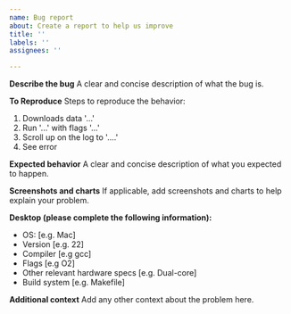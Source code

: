 ```yaml
---
name: Bug report
about: Create a report to help us improve
title: ''
labels: ''
assignees: ''

---
```


**Describe the bug**
A clear and concise description of what the bug is.

**To Reproduce**
Steps to reproduce the behavior:
1. Downloads data '...'
2. Run '...' with flags '...'
3. Scroll up on the log to '....'
4. See error

**Expected behavior**
A clear and concise description of what you expected to happen.

**Screenshots and charts**
If applicable, add screenshots and charts to help explain your problem.

**Desktop (please complete the following information):**
 - OS: [e.g. Mac]
 - Version [e.g. 22]
 - Compiler [e.g gcc]
 - Flags [e.g O2]
 - Other relevant hardware specs [e.g. Dual-core]
 - Build system [e.g. Makefile]

**Additional context**
Add any other context about the problem here.
